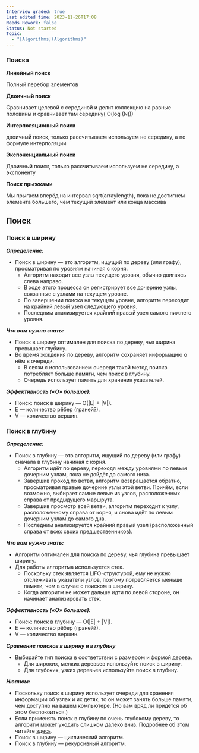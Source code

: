 ```yaml
---
Interview graded: true
Last edited time: 2023-11-26T17:08
Needs Rework: false
Status: Not started
Topic:
  - "[Algorithms](Algorithms)"
---
```

### **Поиска**

**Линейный поиск**

Полный перебор элементов

**Двоичный поиск**

Сравнивает целевой с серединой и делит коллекцию на равные половины и сравнивает там середину( O(log (N)))

**Интерполяционный поиск**

двоичный поиск, только рассчитываем используем не середину, а по формуле интерполяции

**Экспоненциальный поиск**

Двоичный поиск, только рассчитываем используем не середину, а экспоненту

**Поиск прыжками**

Мы прыгаем вперёд на интервал sqrt(arraylength), пока не достигнем элемента большего, чем текущий элемент или конца массива

  

## **Поиск**

### **Поиск в ширину**

_**Определение:**_

- Поиск в ширину — это алгоритм, ищущий по дереву (или графу), просматривая по уровням начиная с корня.
    - Алгоритм находит все узлы текущего уровня, обычно двигаясь слева направо.
    - В ходе этого процесса он регистрирует все дочерние узлы, связанные с узлами на текущем уровне.
    - По завершении поиска на текущем уровне, алгоритм переходит на крайний левый узел следующего уровня.
    - Последним анализируется крайний правый узел самого нижнего уровня.

_**Что вам нужно знать:**_

- Поиск в ширину оптимален для поиска по дереву, чья ширина превышает глубину.
- Во время хождения по дереву, алгоритм сохраняет информацию о нём в очереди.
    - В связи с использованием очереди такой метод поиска потребляет больше памяти, чем поиск в глубину.
    - Очередь использует память для хранения указателей.

_**Эффективность («О» большое):**_

- Поиск: поиск в ширину — O(|E| + |V|).
- E — количество рёбер (граней?).
- V — количество вершин.

### **Поиск в глубину**

_**Определение:**_

- Поиск в глубину — это алгоритм, ищущий по дереву (или графу) сначала в глубину начиная с корня.
    - Алгоритм идёт по дереву, переходя между уровнями по левым дочерним узлам, пока не дойдёт до самого низа.
    - Завершив проход по ветви, алгоритм возвращается обратно, просматривая правые дочерние узлы этой ветви. Причём, если возможно, выбирает самые левые из узлов, расположенных справа от предыдущего маршрута.
    - Завершив просмотр всей ветви, алгоритм переходит к узлу, расположенному справа от корня, и снова идёт по левым дочерним узлам до самого дна.
    - Последним анализируется крайний правый узел (расположенный справа от всех своих предшественников).

_**Что вам нужно знать:**_

- Алгоритм оптимален для поиска по дереву, чья глубина превышает ширину.
- Для работы алгоритма используется стек.
    - Поскольку стек является LIFO-структурой, ему не нужно отслеживать указатели узлов, поэтому потребляется меньше памяти, чем в случае с поиском в ширину.
    - Когда алгоритм не может дальше идти по левой стороне, он начинает анализировать стек.

_**Эффективность («О» большое):**_

- Поиск: поиск в глубину — O(|E| + |V|).
- E — количество рёбер (граней?).
- V — количество вершин.

_**Сравнение поисков в ширину и в глубину**_

- Выбирайте тип поиска в соответствии с размером и формой дерева.
    - Для широких, мелких деревьев используйте поиск в ширину.
    - Для глубоких, узких деревьев используйте поиск в глубину.

_**Нюансы:**_

- Поскольку поиск в ширину использует очереди для хранения информации об узлах и их детях, то он может занять больше памяти, чем доступно на вашем компьютере. (Но вам вряд ли придётся об этом беспокоиться.)
- Если применять поиск в глубину по очень глубокому дереву, то алгоритм может уходить слишком далеко вниз. Подробнее об этом читайте [здесь](http://xkcd.com/761/).
- Поиск в ширину — циклический алгоритм.
- Поиск в глубину — рекурсивный алгоритм.